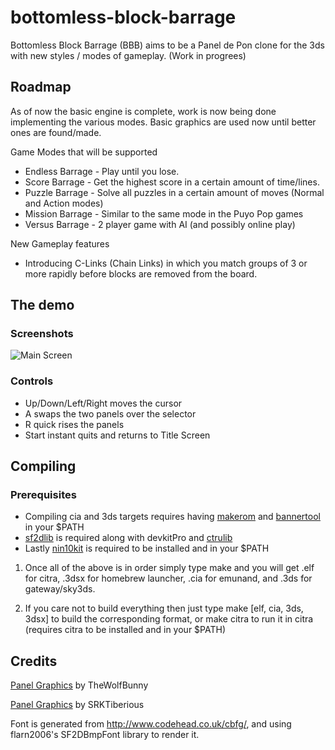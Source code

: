 # bottomless-block-barrage
Bottomless Block Barrage (BBB) aims to be a Panel de Pon clone for the 3ds with new styles / modes of gameplay.  (Work in progrees)

## Roadmap
As of now the basic engine is complete, work is now being done implementing the various modes.  Basic graphics are used now until better ones are found/made.

Game Modes that will be supported
* Endless Barrage - Play until you lose.
* Score Barrage - Get the highest score in a certain amount of time/lines.
* Puzzle Barrage - Solve all puzzles in a certain amount of moves (Normal and Action modes)
* Mission Barrage - Similar to the same mode in the Puyo Pop games
* Versus Barrage - 2 player game with AI (and possibly online play)

New Gameplay features
* Introducing C-Links (Chain Links) in which you match groups of 3 or more rapidly before blocks are removed from the board.


## The demo
### Screenshots
![Main Screen](https://github.com/TricksterGuy/bottomless-block-barrage/blob/master/screenshots/endless_wip.png)

### Controls
* Up/Down/Left/Right moves the cursor
* A swaps the two panels over the selector
* R quick rises the panels
* Start instant quits and returns to Title Screen


## Compiling
### Prerequisites
* Compiling cia and 3ds targets requires having [makerom](https://github.com/profi200/Project_CTR) and [bannertool](https://github.com/Steveice10/bannertool) in your $PATH
* [sf2dlib](https://github.com/xerpi/sf2dlib) is required along with devkitPro and [ctrulib](https://github.com/smealum/ctrulib)
* Lastly [nin10kit](https://github.com/TricksterGuy/nin10kit) is required to be installed and in your $PATH

1) Once all of the above is in order simply type make and you will get .elf for citra, .3dsx for homebrew launcher, .cia for emunand, and .3ds for gateway/sky3ds.

2) If you care not to build everything then just type make [elf, cia, 3ds, 3dsx] to build the corresponding format, or make citra to run it in citra (requires citra to be installed and in your $PATH)

## Credits
[Panel Graphics](http://thewolfbunny.deviantart.com/art/Pokemon-Puzzle-Challenge-Panels-TA-Style-510289235) by TheWolfBunny

[Panel Graphics](https://github.com/TricksterGuy/bottomless-block-barrage/blob/master/graphics/panels2_gfx.png) by SRKTiberious

Font is generated from http://www.codehead.co.uk/cbfg/, and using flarn2006's SF2DBmpFont library to render it.

